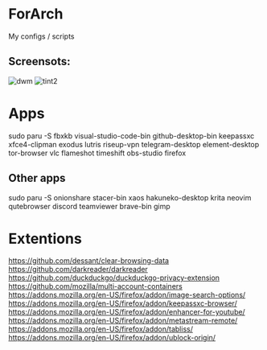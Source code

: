 # ForArch
My configs / scripts
## Screensots:
<img src="https://imgur.com/6CCeQYv.png"      alt="dwm"/>
<img src="https://i.ibb.co/hMyL0r7/tint2.png" alt="tint2"/>

# Apps
sudo paru -S fbxkb visual-studio-code-bin github-desktop-bin keepassxc xfce4-clipman exodus lutris riseup-vpn telegram-desktop element-desktop tor-browser vlc flameshot timeshift obs-studio firefox

## Other apps
sudo paru -S onionshare stacer-bin xaos hakuneko-desktop krita neovim qutebrowser discord teamviewer brave-bin gimp

# Extentions
https://github.com/dessant/clear-browsing-data</br>
https://github.com/darkreader/darkreader</br>
https://github.com/duckduckgo/duckduckgo-privacy-extension</br>
https://github.com/mozilla/multi-account-containers</br>
https://addons.mozilla.org/en-US/firefox/addon/image-search-options/</br>
https://addons.mozilla.org/en-US/firefox/addon/keepassxc-browser/</br>
https://addons.mozilla.org/en-US/firefox/addon/enhancer-for-youtube/</br>
https://addons.mozilla.org/en-US/firefox/addon/metastream-remote/</br>
https://addons.mozilla.org/en-US/firefox/addon/tabliss/</br>
https://addons.mozilla.org/en-US/firefox/addon/ublock-origin/</br>